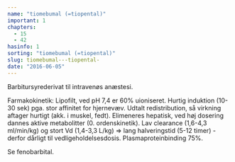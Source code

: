 ```yaml
---
name: "tiomebumal (=tiopental)"
important: 1
chapters:
  - 15
  - 42
hasinfo: 1
sorting: "tiomebumal (=tiopental)"
slug: tiomebumal---tiopental-
date: "2016-06-05"
---
```


Barbitursyrederivat til intravenøs anæstesi.

Farmakokinetik: Lipofilt, ved pH 7,4 er 60% uioniseret. Hurtig induktion (10-30
sek) pga. stor affinitet for hjernevæv. Udtalt redistribution, så virkning
aftager hurtigt (akk. i muskel, fedt). Elimeneres hepatisk, ved høj dosering
dannes aktive metabolitter (0. ordenskinetik). Lav clearance (1,6-4,3 ml/min/kg)
og stort Vd (1,4-3,3 L/kg) => lang halveringstid (5-12 timer) - derfor dårligt
til vedligeholdelsesdosis. Plasmaproteinbinding 75%.

Se fenobarbital.
